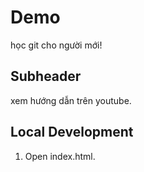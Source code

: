 # Demo
học git cho người mới!

## Subheader
xem hướng dẫn trên youtube.

## Local Development
1. Open index.html.